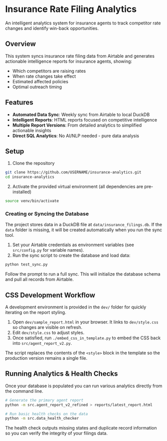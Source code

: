 # Insurance Rate Filing Analytics

An intelligent analytics system for insurance agents to track competitor rate changes and identify win-back opportunities.

## Overview

This system syncs insurance rate filing data from Airtable and generates actionable intelligence reports for insurance agents, showing:
- Which competitors are raising rates
- When rate changes take effect  
- Estimated affected policies
- Optimal outreach timing

## Features

- **Automated Data Sync**: Weekly sync from Airtable to local DuckDB
- **Intelligent Reports**: HTML reports focused on competitive intelligence
- **Multiple Report Versions**: From detailed analytics to simplified actionable insights
- **Direct SQL Analytics**: No AI/NLP needed - pure data analysis

## Setup

1. Clone the repository
```bash
git clone https://github.com/USERNAME/insurance-analytics.git
cd insurance-analytics
```

2. Activate the provided virtual environment (all dependencies are pre-installed)
```bash
source venv/bin/activate
```

### Creating or Syncing the Database

The project stores data in a DuckDB file at `data/insurance_filings.db`. If the
`data` folder is missing, it will be created automatically when you run the sync
tool.

1. Set your Airtable credentials as environment variables (see
   `src/config.py` for variable names).
2. Run the sync script to create the database and load data:
```bash
python test_sync.py
```
Follow the prompt to run a full sync. This will initialize the database schema
and pull all records from Airtable.

## CSS Development Workflow

A development environment is provided in the `dev/` folder for quickly iterating on the report styling.

1. Open `dev/sample_report.html` in your browser. It links to `dev/style.css` so changes are visible on refresh.
2. Edit `dev/style.css` to adjust styles.
3. Once satisfied, run `./embed_css_in_template.py` to embed the CSS back into `src/agent_report_v2.py`.

The script replaces the contents of the `<style>` block in the template so the production version remains a single file.

## Running Analytics & Health Checks

Once your database is populated you can run various analytics directly from the
command line.

```bash
# Generate the primary agent report
python -m src.agent_report_v2_refined > reports/latest_report.html

# Run basic health checks on the data
python -m src.data_health_checker
```

The health check outputs missing states and duplicate record information so you
can verify the integrity of your filings data.
